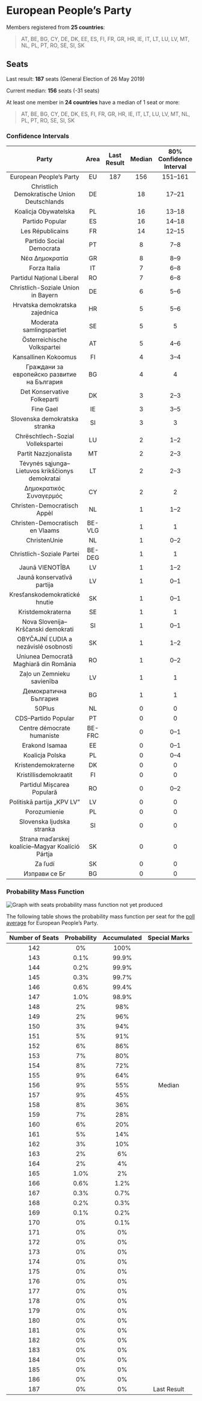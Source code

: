 # European People’s Party

Members registered from **25 countries**:

> AT, BE, BG, CY, DE, DK, EE, ES, FI, FR, GR, HR, IE, IT, LT, LU, LV, MT, NL, PL, PT, RO, SE, SI, SK

## Seats

Last result: **187** seats (General Election of 26 May 2019)

Current median: **156** seats (-31 seats)

At least one member in **24 countries** have a median of 1 seat or more:

> AT, BE, BG, CY, DE, DK, ES, FI, FR, GR, HR, IE, IT, LT, LU, LV, MT, NL, PL, PT, RO, SE, SI, SK

### Confidence Intervals

| Party | Area | Last Result | Median | 80% Confidence Interval | 90% Confidence Interval | 95% Confidence Interval | 99% Confidence Interval |
|:-----:|:----:|:-----------:|:------:|:-----------------------:|:-----------------------:|:-----------------------:|:-----------------------:|
| European People’s Party | EU | 187 | 156 | 151–161 | 149–163 | 148–164 | 145–167 |
| Christlich Demokratische Union Deutschlands | DE | | 18 | 17–21 | 16–22 | 15–23 | 15–23 |
| Koalicja Obywatelska | PL | | 16 | 13–18 | 12–18 | 12–19 | 11–19 |
| Partido Popular | ES | | 16 | 14–18 | 13–18 | 13–19 | 13–20 |
| Les Républicains | FR | | 14 | 12–15 | 11–16 | 11–17 | 11–18 |
| Partido Social Democrata | PT | | 8 | 7–8 | 7–9 | 6–9 | 6–9 |
| Νέα Δημοκρατία | GR | | 8 | 8–9 | 7–9 | 7–9 | 7–9 |
| Forza Italia | IT | | 7 | 6–8 | 5–9 | 5–9 | 5–10 |
| Partidul Național Liberal | RO | | 7 | 6–8 | 6–9 | 5–9 | 5–9 |
| Christlich-Soziale Union in Bayern | DE | | 6 | 5–6 | 4–6 | 4–7 | 3–7 |
| Hrvatska demokratska zajednica | HR | | 5 | 5–6 | 4–6 | 4–6 | 4–6 |
| Moderata samlingspartiet | SE | | 5 | 5 | 4–5 | 4–5 | 4–6 |
| Österreichische Volkspartei | AT | | 5 | 4–6 | 4–6 | 4–6 | 4–6 |
| Kansallinen Kokoomus | FI | | 4 | 3–4 | 3–4 | 3–4 | 3–4 |
| Граждани за европейско развитие на България | BG | | 4 | 4 | 4 | 4 | 4 |
| Det Konservative Folkeparti | DK | | 3 | 2–3 | 2–3 | 2–3 | 2–4 |
| Fine Gael | IE | | 3 | 3–5 | 2–5 | 2–5 | 2–5 |
| Slovenska demokratska stranka | SI | | 3 | 3 | 3–4 | 3–4 | 2–4 |
| Chrëschtlech-Sozial Vollekspartei | LU | | 2 | 1–2 | 1–2 | 1–2 | 1–2 |
| Partit Nazzjonalista | MT | | 2 | 2–3 | 2–3 | 2–3 | 2–3 |
| Tėvynės sąjunga–Lietuvos krikščionys demokratai | LT | | 2 | 2–3 | 2–3 | 2–3 | 1–3 |
| Δημοκρατικός Συναγερμός | CY | | 2 | 2 | 2 | 2 | 2 |
| Christen-Democratisch Appèl | NL | | 1 | 1–2 | 1–2 | 1–2 | 1–2 |
| Christen-Democratisch en Vlaams | BE-VLG | | 1 | 1 | 1 | 1 | 1–2 |
| ChristenUnie | NL | | 1 | 0–2 | 0–2 | 0–2 | 0–2 |
| Christlich-Soziale Partei | BE-DEG | | 1 | 1 | 1 | 1 | 1 |
| Jaunā VIENOTĪBA | LV | | 1 | 1–2 | 1–2 | 1–2 | 1–2 |
| Jaunā konservatīvā partija | LV | | 1 | 0–1 | 0–1 | 0–1 | 0–1 |
| Kresťanskodemokratické hnutie | SK | | 1 | 0–1 | 0–1 | 0–1 | 0–2 |
| Kristdemokraterna | SE | | 1 | 1 | 1 | 1–2 | 0–2 |
| Nova Slovenija–Krščanski demokrati | SI | | 1 | 0–1 | 0–1 | 0–1 | 0–1 |
| OBYČAJNÍ ĽUDIA a nezávislé osobnosti | SK | | 1 | 1–2 | 1–2 | 1–2 | 1–2 |
| Uniunea Democrată Maghiară din România | RO | | 1 | 0–2 | 0–2 | 0–2 | 0–2 |
| Zaļo un Zemnieku savienība | LV | | 1 | 1 | 1 | 1 | 1 |
| Демократична България | BG | | 1 | 1 | 1 | 1 | 1 |
| 50Plus | NL | | 0 | 0 | 0 | 0 | 0 |
| CDS–Partido Popular | PT | | 0 | 0 | 0 | 0 | 0 |
| Centre démocrate humaniste | BE-FRC | | 0 | 0–1 | 0–1 | 0–1 | 0–1 |
| Erakond Isamaa | EE | | 0 | 0–1 | 0–1 | 0–1 | 0–1 |
| Koalicja Polska | PL | | 0 | 0–4 | 0–4 | 0–4 | 0–4 |
| Kristendemokraterne | DK | | 0 | 0 | 0 | 0 | 0 |
| Kristillisdemokraatit | FI | | 0 | 0 | 0 | 0 | 0 |
| Partidul Mișcarea Populară | RO | | 0 | 0–2 | 0–2 | 0–2 | 0–2 |
| Politiskā partija „KPV LV” | LV | | 0 | 0 | 0 | 0 | 0 |
| Porozumienie | PL | | 0 | 0 | 0 | 0 | 0 |
| Slovenska ljudska stranka | SI | | 0 | 0 | 0 | 0 | 0 |
| Strana maďarskej koalície–Magyar Koalíció Pártja | SK | | 0 | 0 | 0–1 | 0–1 | 0–1 |
| Za ľudí | SK | | 0 | 0 | 0 | 0 | 0 |
| Изправи се Бг | BG | | 0 | 0 | 0 | 0 | 0 |

### Probability Mass Function

![Graph with seats probability mass function not yet produced](average-2022-02-28-seats-pmf-europeanpeople’sparty.png "Seats Probability Mass Function")

The following table shows the probability mass function per seat for the [poll average](average-2022-02-28.html) for European People’s Party.

| Number of Seats | Probability | Accumulated | Special Marks |
|:---------------:|:-----------:|:-----------:|:-------------:|
| 142 | 0% | 100% |  |
| 143 | 0.1% | 99.9% |  |
| 144 | 0.2% | 99.9% |  |
| 145 | 0.3% | 99.7% |  |
| 146 | 0.6% | 99.4% |  |
| 147 | 1.0% | 98.9% |  |
| 148 | 2% | 98% |  |
| 149 | 2% | 96% |  |
| 150 | 3% | 94% |  |
| 151 | 5% | 91% |  |
| 152 | 6% | 86% |  |
| 153 | 7% | 80% |  |
| 154 | 8% | 72% |  |
| 155 | 9% | 64% |  |
| 156 | 9% | 55% | Median |
| 157 | 9% | 45% |  |
| 158 | 8% | 36% |  |
| 159 | 7% | 28% |  |
| 160 | 6% | 20% |  |
| 161 | 5% | 14% |  |
| 162 | 3% | 10% |  |
| 163 | 2% | 6% |  |
| 164 | 2% | 4% |  |
| 165 | 1.0% | 2% |  |
| 166 | 0.6% | 1.2% |  |
| 167 | 0.3% | 0.7% |  |
| 168 | 0.2% | 0.3% |  |
| 169 | 0.1% | 0.2% |  |
| 170 | 0% | 0.1% |  |
| 171 | 0% | 0% |  |
| 172 | 0% | 0% |  |
| 173 | 0% | 0% |  |
| 174 | 0% | 0% |  |
| 175 | 0% | 0% |  |
| 176 | 0% | 0% |  |
| 177 | 0% | 0% |  |
| 178 | 0% | 0% |  |
| 179 | 0% | 0% |  |
| 180 | 0% | 0% |  |
| 181 | 0% | 0% |  |
| 182 | 0% | 0% |  |
| 183 | 0% | 0% |  |
| 184 | 0% | 0% |  |
| 185 | 0% | 0% |  |
| 186 | 0% | 0% |  |
| 187 | 0% | 0% | Last Result |


